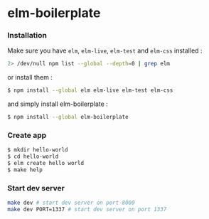 elm-boilerplate
================


### Installation
Make sure you have `elm`, `elm-live`, `elm-test` and `elm-css` installed :

```bash
2> /dev/null npm list --global --depth=0 | grep elm
```

or install them :

```bash
$ npm install --global elm elm-live elm-test elm-css
```

and simply install elm-boilerplate :
```bash
$ npm install --global elm-boilerplate
```

### Create app
```bash
$ mkdir hello-world
$ cd hello-world
$ elm create hello world
$ make help
```

### Start dev server
```bash
make dev # start dev server on port 8000
make dev PORT=1337 # start dev server on port 1337
```
